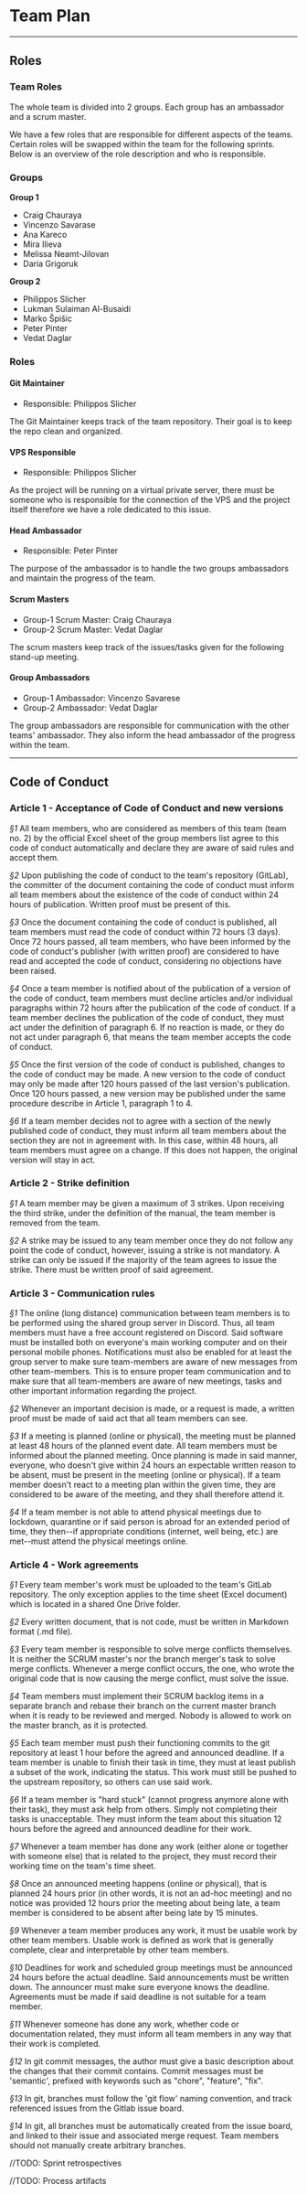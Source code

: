 # Team Plan

---

## Roles

### Team Roles
The whole team is divided into 2 groups. Each group has an ambassador and a scrum master. 

We have a few roles that are responsible for different aspects of the teams.
Certain roles will be swapped within the team for the following sprints. 
Below is an overview of the role description and who is responsible.

### Groups 
**Group 1**
 - Craig Chauraya
 - Vincenzo Savarase
 - Ana Kareco
 - Mira Ilieva
 - Melissa Neamt-Jilovan
 - Daria Grigoruk 

**Group 2**
- Philippos Slicher 
- Lukman Sulaiman Al-Busaidi
- Marko Špišic
- Peter Pinter
- Vedat Daglar

### Roles

#### Git Maintainer
- Responsible: Philippos Slicher

The Git Maintainer keeps track of the team repository. Their goal is to keep 
the repo clean and organized.    

#### VPS Responsible
- Responsible: Philippos Slicher

As the project will be running on a virtual private server, there must be 
someone who is responsible for the connection of the VPS and the project itself
therefore we have a role dedicated to this issue.

#### Head Ambassador
- Responsible: Peter Pinter

The purpose of the ambassador is to handle the two groups ambassadors and maintain the progress of the team.

#### Scrum Masters
- Group-1 Scrum Master: Craig Chauraya 
- Group-2 Scrum Master: Vedat Daglar
  
The scrum masters keep track of the issues/tasks given for the following stand-up meeting. 
 

#### Group Ambassadors
- Group-1 Ambassador: Vincenzo Savarese
- Group-2 Ambassador: Vedat Daglar

The group ambassadors are responsible for communication with the other teams' ambassador.
They also inform the head ambassador of the progress within the team.   

---
## Code of Conduct

### Article 1 - Acceptance of Code of Conduct and new versions
*§1* All team members, who are considered as members of this team (team no. 2) by the official Excel sheet of the group members list agree to this code of conduct automatically and declare they are aware of said rules and accept them.

*§2* Upon publishing the code of conduct to the team's repository (GitLab), the committer of the document containing the code of conduct must inform all team members about the existence of the code of conduct within 24 hours of publication. Written proof must be present of this.

*§3* Once the document containing the code of conduct is published, all team members must read the code of conduct within 72 hours (3 days). Once 72 hours passed, all team members, who have been informed by the code of conduct's publisher (with written proof) are considered to have read and accepted the code of conduct, considering no objections have been raised.

*§4* Once a team member is notified about of the publication of a version of the code of conduct, team members must decline articles and/or individual paragraphs within 72 hours after the publication of the code of conduct. If a team member declines the publication of the code of conduct, they must act under the definition of paragraph 6. If no reaction is made, or they do not act under paragraph 6, that means the team member accepts the code of conduct.

*§5* Once the first version of the code of conduct is published, changes to the code of conduct may be made. A new version to the code of conduct may only be made after 120 hours passed of the last version's publication. Once 120 hours passed, a new version may be published under the same procedure describe in Article 1, paragraph 1 to 4.

*§6* If a team member decides not to agree with a section of the newly published code of conduct, they must inform all team members about the section they are not in agreement with. In this case, within 48 hours, all team members must agree on a change. If this does not happen, the original version will stay in act.

### Article 2 - Strike definition
*§1* A team member may be given a maximum of 3 strikes. Upon receiving the third strike, under the definition of the manual, the team member is removed from the team.

*§2* A strike may be issued to any team member once they do not follow any point the code of conduct, however, issuing a strike is not mandatory. A strike can only be issued if the majority of the team agrees to issue the strike. There must be written proof of said agreement.

### Article 3 - Communication rules
*§1* The online (long distance) communication between team members is to be performed using the shared group server in Discord. Thus, all team members must have a free account registered on Discord. Said software must be installed both on everyone's main working computer and on their personal mobile phones. Notifications must also be enabled for at least the group server to make sure team-members are aware of new messages from other team-members. This is to ensure proper team communication and to make sure that all team-members are aware of new meetings, tasks and other important information regarding the project.

*§2* Whenever an important decision is made, or a request is made, a written proof must be made of said act that all team members can see.

*§3* If a meeting is planned (online or physical), the meeting must be planned at least 48 hours of the planned event date. All team members must be informed about the planned meeting. Once planning is made in said manner, everyone, who doesn't give within 24 hours an expectable written reason to be absent, must be present in the meeting (online or physical). If a team member doesn't react to a meeting plan within the given time, they are considered to be aware of the meeting, and they shall therefore attend it.

*§4* If a team member is not able to attend physical meetings due to lockdown, quarantine or if said person is abroad for an extended period of time, they then--if appropriate conditions (internet, well being, etc.) are met--must attend the physical meetings online.

### Article 4 - Work agreements
*§1* Every team member's work must be uploaded to the team's GitLab repository. The only exception applies to the time sheet (Excel document) which is located in a shared One Drive folder.

*§2* Every written document, that is not code, must be written in Markdown format (.md file).

*§3* Every team member is responsible to solve merge conflicts themselves. It is neither the SCRUM master's nor the branch merger's task to solve merge conflicts. Whenever a merge conflict occurs, the one, who wrote the original code that is now causing the merge conflict, must solve the issue.

*§4* Team members must implement their SCRUM backlog items in a separate branch and rebase their branch on the current master branch when it is ready to be reviewed and merged. Nobody is allowed to work on the master branch, as it is protected.

*§5* Each team member must push their functioning commits to the git repository at least 1 hour before the agreed and announced deadline. If a team member is unable to finish their task in time, they must at least publish a subset of the work, indicating the status. This work must still be pushed to the upstream repository, so others can use said work.

*§6* If a team member is "hard stuck" (cannot progress anymore alone with their task), they must ask help from others. Simply not completing their tasks is unacceptable. They must inform the team about this situation 12 hours before the agreed and announced deadline for their work.

*§7* Whenever a team member has done any work (either alone or together with someone else) that is related to the project, they must record their working time on the team's time sheet.

*§8* Once an announced meeting happens (online or physical), that is planned 24 hours prior (in other words, it is not an ad-hoc meeting) and no notice was provided 12 hours prior the meeting about being late, a team member is considered to be absent after being late by 15 minutes.

*§9* Whenever a team member produces any work, it must be usable work by other team members. Usable work is defined as work that is generally complete, clear and interpretable by other team members.

*§10* Deadlines for work and scheduled group meetings must be announced 24 hours before the actual deadline. Said announcements must be written down. The announcer must make sure everyone knows the deadline. Agreements must be made if said deadline is not suitable for a team member.

*§11* Whenever someone has done any work, whether code or documentation related, they must inform all team members in any way that their work is completed.

*§12* In git commit messages, the author must give a basic description about the changes that their commit contains. Commit messages must be 'semantic', prefixed with keywords such as "chore", "feature", "fix".

*§13* In git, branches must follow the 'git flow' naming convention, and track referenced issues from the Gitlab issue board.

*§14* In git, all branches must be automatically created from the issue board, and linked to their issue and associated merge request. Team members should not manually create arbitrary branches.

//TODO: Sprint retrospectives

//TODO: Process artifacts